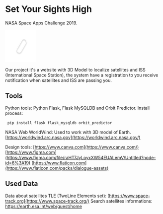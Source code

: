 
# Set Your Sights High
NASA Space Apps Challenge 2019.

![Project logo](https://github.com/mauricioLeite/SetYourSightsHigh/blob/master/templates/static/src/Logo.png)


Our project it's a website with 3D Model to localize satellites and ISS (International Space Station), the system have a registration to you receive notification when satellites and ISS are passing you.

## Tools
Python tools: Python Flask, Flask MySQLDB and Orbit Predictor.
Install process:
```console
 pip install flask flask_mysqldb orbit_predictor
```
NASA Web WorldWind: Used to work with 3D model of Earth.
[https://worldwind.arc.nasa.gov](https://worldwind.arc.nasa.gov/)

Design tools: 
[https://www.canva.com](https://www.canva.com/)
[https://www.figma.com](https://www.figma.com/file/raHT7JyLoyxXW54EUALemV/Untitled?node-id=6%3A19)
[https://www.flaticon.com](https://www.flaticon.com/packs/dialogue-assets)

## Used Data

Data about satellites TLE (TwoLine Elements set): [https://www.space-track.org](https://www.space-track.org/)
Search satellites informations: https://earth.esa.int/web/guest/home 